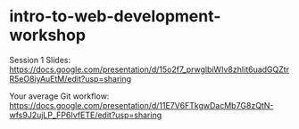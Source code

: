 # intro-to-web-development-workshop


Session 1 Slides: 
https://docs.google.com/presentation/d/15o2f7_prwglbiWIv8zhIit6uadGQZtrR5eO8iyAuEtM/edit?usp=sharing

Your average Git workflow:
https://docs.google.com/presentation/d/11E7V6FTkgwDacMb7G8zQtN-wfs9J2ujLP_FP6IvfETE/edit?usp=sharing
